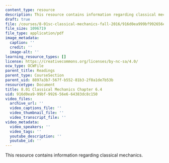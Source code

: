 ```yaml
---
content_type: resource
description: This resource contains information regarding classical mechanics.
draft: true
file: /courses/8-01sc-classical-mechanics-fall-2016/916d0ea999bf992656e664383dc8c150_MIT8_01F16_chapter6.4.pdf
file_size: 1096719
file_type: application/pdf
image_metadata:
  caption: ''
  credit: ''
  image-alt: ''
learning_resource_types: []
license: https://creativecommons.org/licenses/by-nc-sa/4.0/
ocw_type: OCWFile
parent_title: Readings
parent_type: CourseSection
parent_uid: 8897a3b7-567f-b552-81b3-2f8a1de7b53b
resourcetype: Document
title: 8.01 Classical Mechanics Chapter 6.4
uid: 916d0ea9-99bf-9926-56e6-64383dc8c150
video_files:
  archive_url: ''
  video_captions_file: ''
  video_thumbnail_file: ''
  video_transcript_file: ''
video_metadata:
  video_speakers: ''
  video_tags: ''
  youtube_description: ''
  youtube_id: ''
---
```

This resource contains information regarding classical mechanics.